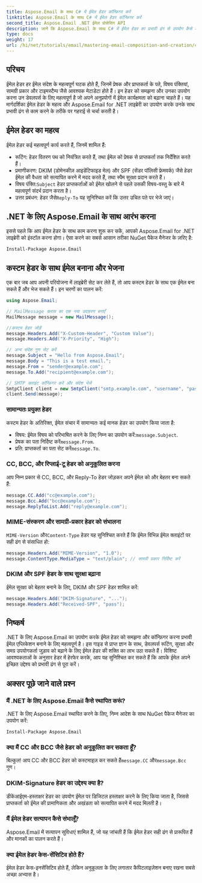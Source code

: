 ```yaml
---
title: Aspose.Email के साथ C# में ईमेल हेडर कॉन्फ़िगर करें
linktitle: Aspose.Email के साथ C# में ईमेल हेडर कॉन्फ़िगर करें
second_title: Aspose.Email .NET ईमेल प्रोसेसिंग API
description: जानें कि Aspose.Email के साथ C# में ईमेल हेडर का प्रभावी ढंग से उपयोग कैसे करें। यह व्यापक गाइड रूटिंग, प्रमाणीकरण और बढ़ी हुई सुरक्षा के लिए ईमेल हेडर के महत्व को कवर करती है।
type: docs
weight: 17
url: /hi/net/tutorials/email/mastering-email-composition-and-creation/configure-email-headers-in-csharp/
---
```

## परिचय

ईमेल हेडर हर ईमेल संदेश के महत्वपूर्ण घटक होते हैं, जिनमें प्रेषक और प्राप्तकर्ता के पते, विषय पंक्तियां, सामग्री प्रकार और टाइमस्टैम्प जैसे आवश्यक मेटाडेटा होते हैं। इन हेडर को समझना और उनका उपयोग करना उन डेवलपर्स के लिए महत्वपूर्ण है जो अपने अनुप्रयोगों में ईमेल कार्यक्षमता को बढ़ाना चाहते हैं। यह मार्गदर्शिका ईमेल हेडर के महत्व और Aspose.Email for .NET लाइब्रेरी का उपयोग करके उनके साथ प्रभावी ढंग से काम करने के तरीके पर गहराई से चर्चा करती है।

## ईमेल हेडर का महत्व

ईमेल हेडर कई महत्वपूर्ण कार्य करते हैं, जिनमें शामिल हैं:

- रूटिंग: हेडर वितरण पथ को नियंत्रित करते हैं, तथा ईमेल को प्रेषक से प्राप्तकर्ता तक निर्देशित करते हैं।
- प्रमाणीकरण: DKIM (डोमेनकीज़ आइडेंटिफाइड मेल) और SPF (सेंडर पॉलिसी फ्रेमवर्क) जैसे हेडर ईमेल की वैधता को सत्यापित करने में मदद करते हैं, तथा स्पैम सुरक्षा प्रदान करते हैं।
-  विषय पंक्ति:`Subject` हेडर प्राप्तकर्ताओं को ईमेल खोलने से पहले उसकी विषय-वस्तु के बारे में महत्वपूर्ण संदर्भ प्रदान करता है।
-  उत्तर प्रबंधन: हेडर जैसे`Reply-To` यह सुनिश्चित करें कि उत्तर उचित पते पर भेजे जाएं।

## .NET के लिए Aspose.Email के साथ आरंभ करना

इससे पहले कि आप ईमेल हेडर के साथ काम करना शुरू कर सकें, आपको Aspose.Email for .NET लाइब्रेरी को इंस्टॉल करना होगा। ऐसा करने का सबसे आसान तरीका NuGet पैकेज मैनेजर के ज़रिए है:

```bash
Install-Package Aspose.Email
```

## कस्टम हेडर के साथ ईमेल बनाना और भेजना

एक बार जब आप अपनी परियोजना में लाइब्रेरी सेट कर लेते हैं, तो आप कस्टम हेडर के साथ एक ईमेल बना सकते हैं और भेज सकते हैं। इन चरणों का पालन करें:

```csharp
using Aspose.Email;

// MailMessage क्लास का एक नया उदाहरण बनाएँ
MailMessage message = new MailMessage();

//कस्टम हेडर जोड़ें
message.Headers.Add("X-Custom-Header", "Custom Value");
message.Headers.Add("X-Priority", "High");

// अन्य संदेश गुण सेट करें
message.Subject = "Hello from Aspose.Email";
message.Body = "This is a test email.";
message.From = "sender@example.com";
message.To.Add("recipient@example.com");

// SMTP क्लाइंट कॉन्फ़िगर करें और संदेश भेजें
SmtpClient client = new SmtpClient("smtp.example.com", "username", "password");
client.Send(message);
```

### सामान्यतः प्रयुक्त हेडर

कस्टम हेडर के अतिरिक्त, ईमेल संचार में सामान्यतः कई मानक हेडर का उपयोग किया जाता है:

-  विषय: ईमेल विषय को परिभाषित करने के लिए निम्न का उपयोग करें:`message.Subject`.
-  प्रेषक का पता निर्दिष्ट करें`message.From`.
-  प्रति: प्राप्तकर्ता का पता सेट करें`message.To`.

### CC, BCC, और रिप्लाई-टू हेडर को अनुकूलित करना

आप निम्न प्रकार से CC, BCC, और Reply-To हेडर जोड़कर अपने ईमेल को और बेहतर बना सकते हैं:

```csharp
message.CC.Add("cc@example.com");
message.Bcc.Add("bcc@example.com");
message.ReplyToList.Add("reply@example.com");
```

### MIME-संस्करण और सामग्री-प्रकार हेडर को संभालना

`MIME-Version` और`Content-Type` हेडर यह सुनिश्चित करते हैं कि ईमेल विभिन्न ईमेल क्लाइंटों पर सही ढंग से संसाधित हो:

```csharp
message.Headers.Add("MIME-Version", "1.0");
message.ContentType.MediaType = "text/plain"; // सामग्री प्रकार निर्दिष्ट करें
```

### DKIM और SPF हेडर के साथ सुरक्षा बढ़ाना

ईमेल सुरक्षा को बेहतर बनाने के लिए, DKIM और SPF हेडर शामिल करें:

```csharp
message.Headers.Add("DKIM-Signature", "...");
message.Headers.Add("Received-SPF", "pass");
```

## निष्कर्ष

.NET के लिए Aspose.Email का उपयोग करके ईमेल हेडर को समझना और कॉन्फ़िगर करना प्रभावी ईमेल एप्लिकेशन बनाने के लिए महत्वपूर्ण है। इस गाइड से प्राप्त ज्ञान के साथ, डेवलपर्स रूटिंग, सुरक्षा और समग्र उपयोगकर्ता जुड़ाव को बढ़ाने के लिए ईमेल हेडर की शक्ति का लाभ उठा सकते हैं। विशिष्ट आवश्यकताओं के अनुसार हेडर में हेरफेर करके, आप यह सुनिश्चित कर सकते हैं कि आपके ईमेल अपने इच्छित उद्देश्य को प्रभावी ढंग से पूरा करें।

## अक्सर पूछे जाने वाले प्रश्न

### मैं .NET के लिए Aspose.Email कैसे स्थापित करूं?

.NET के लिए Aspose.Email स्थापित करने के लिए, निम्न आदेश के साथ NuGet पैकेज मैनेजर का उपयोग करें:
```bash
Install-Package Aspose.Email
```

### क्या मैं CC और BCC जैसे हेडर को अनुकूलित कर सकता हूँ?

 बिल्कुल! आप CC और BCC हेडर को कस्टमाइज़ कर सकते हैं`message.CC` और`message.Bcc` गुण।

### DKIM-Signature हेडर का उद्देश्य क्या है?

डीकेआईएम-हस्ताक्षर हेडर का उपयोग ईमेल पर डिजिटल हस्ताक्षर करने के लिए किया जाता है, जिससे प्राप्तकर्ता को ईमेल की प्रामाणिकता और अखंडता को सत्यापित करने में मदद मिलती है।

### मैं ईमेल हेडर सत्यापन कैसे संभालूँ?

Aspose.Email में सत्यापन सुविधाएं शामिल हैं, जो यह जांचती हैं कि ईमेल हेडर सही ढंग से प्रारूपित हैं और मानकों का पालन करते हैं।

### क्या ईमेल हेडर केस-सेंसिटिव होते हैं?

ईमेल हेडर केस-इनसेंसिटिव होते हैं, लेकिन अनुकूलता के लिए लगातार कैपिटलाइज़ेशन बनाए रखना सबसे अच्छा अभ्यास है।